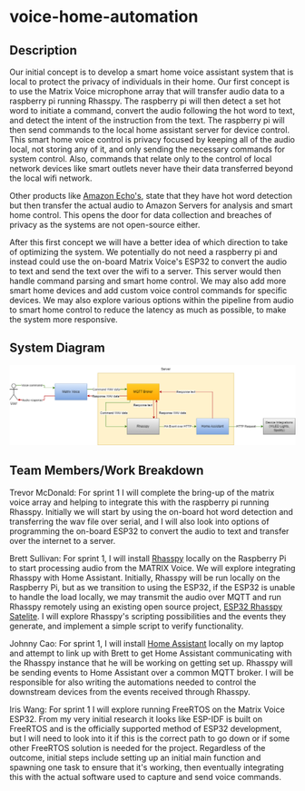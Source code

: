 # voice-home-automation

## Description
Our initial concept is to develop a smart home voice assistant system that is local to protect the privacy of individuals in their home. Our first concept is to use the Matrix Voice microphone array that will transfer audio data to a raspberry pi running Rhasspy. The raspberry pi will then detect a set hot word to initiate a command, convert the audio following the hot word to text, and detect the intent of the instruction from the text. The raspberry pi will then send commands to the local home assistant server for device control. This smart home voice control is privacy focused by keeping all of the audio local, not storing any of it, and only sending the necessary commands for system control. Also, commands that relate only to the control of local network devices like smart outlets never have their data transferred beyond the local wifi network.

Other products like [Amazon Echo's](https://www.amazon.com/gp/help/customer/display.html?nodeId=GVP69FUJ48X9DK8V), state that they have hot word detection but then transfer the actual audio to Amazon Servers for analysis and smart home control. This opens the door for data collection and breaches of privacy as the systems are not open-source either.

After this first concept we will have a better idea of which direction to take of optimizing the system. We potentially do not need a raspberry pi and instead could use the on-board Matrix Voice's ESP32 to convert the audio to text and send the text over the wifi to a server. This server would then handle command parsing and smart home control. We may also add more smart home devices and add custom voice control commands for specific devices. We may also explore various options within the pipeline from audio to smart home control to reduce the latency as much as possible, to make the system more responsive.

## System Diagram

![System Diagram](./docs/system_diagram.png)

## Team Members/Work Breakdown

Trevor McDonald: For sprint 1 I will complete the bring-up of the matrix voice array and helping to integrate this with the raspberry pi running Rhasspy. Initially we will start by using the on-board hot word detection and transferring the wav file over serial, and I will also look into options of programming the on-board ESP32 to convert the audio to text and transfer over the internet to a server. 

Brett Sullivan: For sprint 1, I will install [Rhasspy](https://rhasspy.readthedocs.io/en/latest/) locally on the Raspberry Pi to start processing audio from the MATRIX Voice. We will explore integrating Rhasspy with Home Assistant. Initially, Rhasspy will be run locally on the Raspberry Pi, but as we transition to using the ESP32, if the ESP32 is unable to handle the load locally, we may transmit the audio over MQTT and run Rhasspy remotely using an existing open source project, [ESP32 Rhasspy Satelite](https://github.com/Romkabouter/ESP32-Rhasspy-Satellite). I will explore Rhasspy's scripting possibilities and the events they generate, and implement a simple script to verify functionality.

Johnny Cao: For sprint 1, I will install [Home Assistant](https://www.home-assistant.io/) locally on my laptop and attempt to link up with Brett to get Home Assistant communicating with the Rhasspy instance that he will be working on getting set up. Rhasspy will be sending events to Home Assistant over a common MQTT broker. I will be responsible for also writing the automations needed to control the downstream devices from the events received through Rhasspy.

Iris Wang: For sprint 1 I will explore running FreeRTOS on the Matrix Voice ESP32. From my very initial research it looks like ESP-IDF is built on FreeRTOS and is the officially supported method of ESP32 development, but I will need to look into it if this is the correct path to go down or if some other FreeRTOS solution is needed for the project. Regardless of the outcome, initial steps include setting up an initial main function and spawning one task to ensure that it's working, then eventually integrating this with the actual software used to capture and send voice commands.

